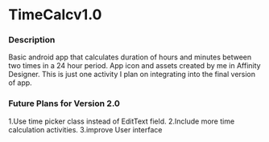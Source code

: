 # TimeCalcv1.0
### Description
Basic android app that calculates duration of hours and minutes between two times in a 24 hour period.
App icon and assets created by me in Affinity Designer. This is just one activity I plan on integrating into the final version of app. 


### Future Plans for Version 2.0
1.Use time picker class instead of EditText field.
2.Include more time calculation activities.
3.improve User interface
